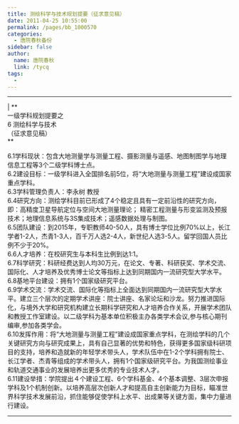 ```yaml
---
title: 测绘科学与技术规划提要（征求意见稿）
date: 2011-04-25 10:55:00
permalink: /pages/bb_1000570
categories: 
  - 唐院春秋备份
sidebar: false
author: 
  name: 唐院春秋
  link: /tycq
tags: 
  - 
---
```


* * *

  
|  **  
一级学科规划提要之  
6 测绘科学与技术  
（征求意见稿）  
**  
  
6.1学科现状：包含大地测量学与测量工程、摄影测量与遥感、地图制图学与地理信息工程等3个二级学科博士点。  
6.2建设目标：一级学科进入全国排名前5位，将“大地测量与测量工程”建设成国家重点学科。  
6.3学科管理负责人：李永树 教授  
6.4研究方向：测绘学科目前已形成了4个稳定且具有一定前沿性的研究方向，即：高精度卫星导航定位与空间大地测量理论；
精密工程测量与形变监测及预报技术；地理信息系统与3S集成技术；遥感数据处理与制图。  
6.5团队建设：到2015年，专职教师40-50人，具有博士学位比例70%以上，长江学者1-2人，杰青1-3人，百千万人选2-4人，新世纪人选3-5人。留学回国人员比例不少于20%。  
6.6人才培养：在校研究生与本科生比例到达1:1。  
6.7科学研究：科研经费达到人均30万元，在论文、专著、科研获奖、学术交流、国际化、人才培养及优秀博士论文等指标上达到同期国内一流研究型大学水平。  
6.8基地平台建设：拥有1个国家级研究平台。  
6.9学术交流：学术交流、国际化等指标上全面达到同期国内一流研究型大学水平。建立三个层次的定期学术讲座：院士讲座、名家论坛和沙龙。努力推进国际化，与境外大学和研究机构建立长期科学研究和人才培养合作关系，开展学术团队和教授工作室建设。以二级学科为基本单位积极主办各类学术会议,参与核心期刊编审,参加各类学会。  
6.10发挥作用：将“大地测量与测量工程”建设成国家重点学科，在测绘学科的几个关键研究方向与研究成果上，具有自己显著的优势和特色，获得更多国家级科研项目的支持，培养和造就新的年轻学术带头人，学术队伍中在1-2个学科拥有院士、长江学者、杰青等组成的学术带头人，拥有1个国家级研究平台。为我国测绘事业和轨道交通事业的发展培养出更多优秀的专业技术人才。  
6.11建设举措：学院提出４个建设工程、6个学科基金、4个基本调整、3层次申报学科及1个机制创新。以培养高层次创新人才和提高自主创新能力为目标，瞄准世界科学技术发展前沿，抓住能够促使学科上水平、出成果等关键方面，集中力量进行建设。  
  
  
---